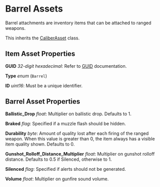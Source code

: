 Barrel Assets
=============

Barrel attachments are inventory items that can be attached to ranged weapons.

This inherits the [CaliberAsset](/ItemAsset/CaliberAsset.md) class.

Item Asset Properties
---------------------

**GUID** *32-digit hexadecimal*: Refer to [GUID](/GUID.md) documentation.

**Type** *enum* (`Barrel`)

**ID** *uint16*: Must be a unique identifier.

Barrel Asset Properties
-----------------------

**Ballistic_Drop** *float*: Multiplier on ballistic drop. Defaults to 1.

**Braked** *flag*: Specified if a muzzle flash should be hidden.

**Durability** *byte*: Amount of quality lost after each firing of the ranged weapon. When this value is greater than 0, the item always has a visible item quality shown. Defaults to 0.

**Gunshot_Rolloff_Distance_Multiplier** *float*: Multiplier on gunshot rolloff distance. Defaults to 0.5 if Silenced, otherwise to 1.

**Silenced** *flag*: Specified if alerts should not be generated.

**Volume** *float*: Multiplier on gunfire sound volume.
